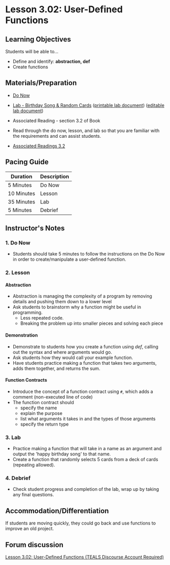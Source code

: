 # Lesson 3.02: User-Defined Functions

## Learning Objectives

Students will be able to...

* Define and identify: **abstraction, def**
* Create functions

## Materials/Preparation

* [Do Now][]
* [Lab - Birthday Song & Random Cards][] ([printable lab document][]) ([editable lab document][])

* Associated Reading - section 3.2 of Book
* Read through the do now, lesson, and lab so that you are familiar with the requirements and can assist students.
* [Associated Readings 3.2](https://tealsk12.gitbook.io/intro-cs-2/readings#3-2)

## Pacing Guide

| **Duration**   | **Description** |
| ---------- | ----------- |
| 5 Minutes  | Do Now      |
| 10 Minutes | Lesson      |
| 35 Minutes | Lab         |
| 5 Minutes | Debrief  |

## Instructor's Notes

### 1. Do Now

* Students should take 5 minutes to follow the instructions on the Do Now in order to create/manipulate a user-defined function.  

### 2. Lesson

#### Abstraction

* Abstraction is managing the complexity of a program by removing details and pushing them down to a lower level
* Ask students to brainstorm why a function might be useful in programming.
  * Less repeated code.
  * Breaking the problem up into smaller pieces and solving each piece

#### Demonstration

* Demonstrate to students how you create a function using *def*, calling out the syntax and where arguments would go.
* Ask students how they would call your example function.
* Have students practice making a function that takes two arguments, adds them together, and returns the sum.

#### Function Contracts

* Introduce the concept of a function contract using `#`, which adds a comment (non-executed line of code)
* The function contract should
  * specify the name
  * explain the purpose
  * list what arguments it takes in and the types of those arguments
  * specify the return type

### 3. Lab

* Practice making a function that will take in a name as an argument and output the 'happy birthday song' to that name.
* Create a function that randomly selects 5 cards from a deck of cards (repeating allowed).

### 4. Debrief

* Check student progress and completion of the lab, wrap up by taking any final questions.

## Accommodation/Differentiation

If students are moving quickly, they could go back and use functions to improve an old project.

## Forum discussion

[Lesson 3.02: User-Defined Functions (TEALS Discourse Account Required)](https://forums.tealsk12.org/c/2nd-semester-unit-3-functions/lesson-3-02-user-defined-functions)
  
[Do Now]:do_now.md
[Lab - Birthday Song & Random Cards]:lab.md
[printable lab document]: https://github.com/TEALSK12/2nd-semester-introduction-to-computer-science/raw/master/units/3_unit/02_lesson/lab.pdf
[editable lab document]: https://github.com/TEALSK12/2nd-semester-introduction-to-computer-science/raw/master/units/3_unit/02_lesson/lab.docx
